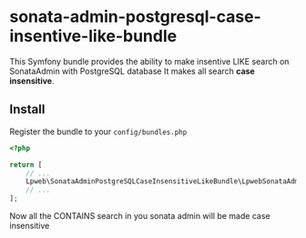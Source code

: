 # sonata-admin-postgresql-case-insentive-like-bundle
This Symfony bundle provides the ability to make insentive LIKE search on SonataAdmin with PostgreSQL database
It makes all search **case insensitive**.

## Install

Register the bundle to your `config/bundles.php`

```php
<?php

return [
    // ...
    Lpweb\SonataAdminPostgreSQLCaseInsensitiveLikeBundle\LpwebSonataAdminPostgreSQLCaseInsensitiveLikeBundle::class => ['all' => true],
    // ...
];
```

Now all the CONTAINS search in you sonata admin will be made case insensitive